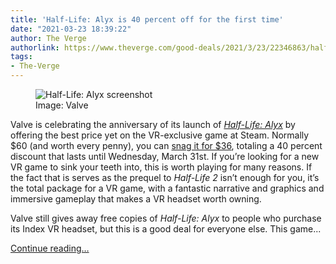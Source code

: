 ```yaml
---
title: 'Half-Life: Alyx is 40 percent off for the first time'
date: "2021-03-23 18:39:22"
author: The Verge
authorlink: https://www.theverge.com/good-deals/2021/3/23/22346863/half-life-alyx-virtual-reality-valve-steam-index-oculus-quest-sale-deal-discount
tags:
- The-Verge
---
```

<figure>
      <img alt="Half-Life: Alyx screenshot" src="https://cdn.vox-cdn.com/thumbor/CTNtZiC8_h3b1Y7K_EHXSpkp4ss=/156x0:1844x1125/1310x873/cdn.vox-cdn.com/uploads/chorus_image/image/69013330/COMBINE_ELEVATOR_4K.0.jpg" />
        <figcaption>Image: Valve</figcaption>
    </figure>

  <p id="4U7ijG">Valve is celebrating the anniversary of its launch of <a href="https://www.theverge.com/2020/3/23/21188291/half-life-alyx-review-valve-index-oculus-quest-vr-shooter"><em>Half-Life: Alyx</em></a> by offering the best price yet on the VR-exclusive game at Steam. Normally $60 (and worth every penny), you can <a href="https://store.steampowered.com/app/546560/HalfLife_Alyx/">snag it for $36</a>, totaling a 40 percent discount that lasts until Wednesday, March 31st. If you’re looking for a new VR game to sink your teeth into, this is worth playing for many reasons. If the fact that is serves as the prequel to <em>Half-Life 2</em> isn’t enough for you, it’s the total package for a VR game, with a fantastic narrative and graphics and immersive gameplay that makes a VR headset worth owning.</p>
<div id="WAclrA"><div data-anthem-component="productcard:10408507"></div></div>
<p id="f5SHDF">Valve still gives away free copies of <em>Half-Life: Alyx</em> to people who purchase its Index VR headset, but this is a good deal for everyone else. This game...</p>
  <p>
    <a href="https://www.theverge.com/good-deals/2021/3/23/22346863/half-life-alyx-virtual-reality-valve-steam-index-oculus-quest-sale-deal-discount">Continue reading&hellip;</a>
  </p>